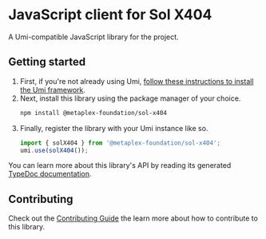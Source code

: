 # JavaScript client for Sol X404

A Umi-compatible JavaScript library for the project.

## Getting started

1. First, if you're not already using Umi, [follow these instructions to install the Umi framework](https://github.com/metaplex-foundation/umi/blob/main/docs/installation.md).
2. Next, install this library using the package manager of your choice.
   ```sh
   npm install @metaplex-foundation/sol-x404
   ```
2. Finally, register the library with your Umi instance like so.
   ```ts
   import { solX404 } from '@metaplex-foundation/sol-x404';
   umi.use(solX404());
   ```

You can learn more about this library's API by reading its generated [TypeDoc documentation](https://sol-x404-js-docs.vercel.app).

## Contributing

Check out the [Contributing Guide](./CONTRIBUTING.md) the learn more about how to contribute to this library.
